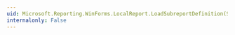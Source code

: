 ```yaml
---
uid: Microsoft.Reporting.WinForms.LocalReport.LoadSubreportDefinition(System.String,System.IO.TextReader)
internalonly: False
---
```

